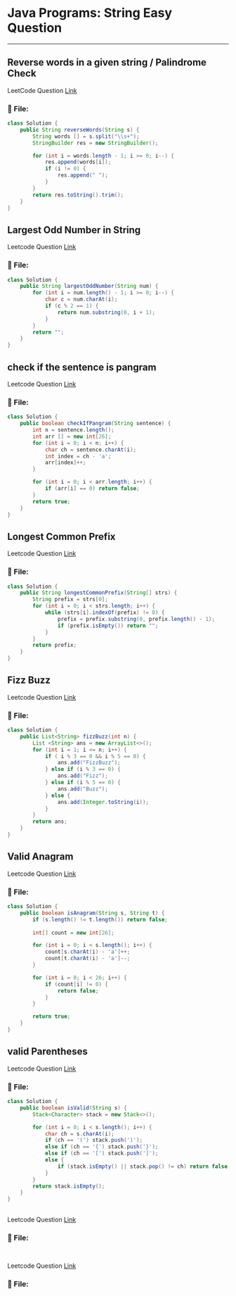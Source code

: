 # Java Programs: String Easy Question
---

##  Reverse words in a given string / Palindrome Check
LeetCode Question [Link](https://leetcode.com/problems/reverse-words-in-a-string/)
### 📄 File:
```java
class Solution {
    public String reverseWords(String s) {
        String words [] = s.split("\\s+");
        StringBuilder res = new StringBuilder();

        for (int i = words.length - 1; i >= 0; i--) {
            res.append(words[i]);
            if (i != 0) {
                res.append(" ");
            }
        }
        return res.toString().trim();
    }
}
```

##  Largest Odd Number in String
Leetcode Question [Link](https://leetcode.com/problems/largest-odd-number-in-string/description/)
### 📄 File:
```java
class Solution {
    public String largestOddNumber(String num) {
        for (int i = num.length() - 1; i >= 0; i--) {
            char c = num.charAt(i);
            if (c % 2 == 1) { 
                return num.substring(0, i + 1);
            }
        }
        return "";
    }
}
```


##  check if the sentence is pangram
Leetcode Question [Link](https://leetcode.com/problems/check-if-the-sentence-is-pangram/)
### 📄 File:
```java
class Solution {
    public boolean checkIfPangram(String sentence) {
        int n = sentence.length();
        int arr [] = new int[26];
        for (int i = 0; i < n; i++) {
            char ch = sentence.charAt(i);
            int index = ch - 'a';
            arr[index]++;
        }

        for (int i = 0; i < arr.length; i++) {
            if (arr[i] == 0) return false;
        }
        return true;
    }
}
```


##  Longest Common Prefix
Leetcode Question [Link](https://leetcode.com/problems/longest-common-prefix/description/)
### 📄 File:
```java
class Solution {
    public String longestCommonPrefix(String[] strs) {
        String prefix = strs[0];
        for (int i = 0; i < strs.length; i++) {
            while (strs[i].indexOf(prefix) != 0) {
                prefix = prefix.substring(0, prefix.length() - 1);
                if (prefix.isEmpty()) return "";
            }
        }
        return prefix;
    }
}
```



##  Fizz Buzz 
Leetcode Question [Link](https://leetcode.com/problems/fizz-buzz/description/)
### 📄 File:
```java
class Solution {
    public List<String> fizzBuzz(int n) {
        List <String> ans = new ArrayList<>();
        for (int i = 1; i <= n; i++) {
            if ( i % 3 == 0 && i % 5 == 0) {
                ans.add("FizzBuzz");
            } else if (i % 3 == 0) {
                ans.add("Fizz");
            } else if (i % 5 == 0) {
                ans.add("Buzz");
            } else {
                ans.add(Integer.toString(i));
            }
        }
        return ans;
    }
}
```



##  Valid Anagram
Leetcode Question [Link](https://leetcode.com/problems/valid-anagram/description/)
### 📄 File:
```java
class Solution {
    public boolean isAnagram(String s, String t) {
        if (s.length() != t.length()) return false;
        
        int[] count = new int[26];

        for (int i = 0; i < s.length(); i++) {
            count[s.charAt(i) - 'a']++;
            count[t.charAt(i) - 'a']--;
        }

        for (int i = 0; i < 26; i++) {
            if (count[i] != 0) {
                return false;
            }
        }

        return true;
    }
}
```



##  valid Parentheses
Leetcode Question [Link](https://leetcode.com/problems/valid-parentheses/description/)
### 📄 File:
```java
class Solution {
    public boolean isValid(String s) {
        Stack<Character> stack = new Stack<>();

        for (int i = 0; i < s.length(); i++) {
            char ch = s.charAt(i);
            if (ch == '(') stack.push(')');
            else if (ch == '{') stack.push('}');
            else if (ch == '[') stack.push(']');
            else {
                if (stack.isEmpty() || stack.pop() != ch) return false;
            }
        }
        return stack.isEmpty();
    }
}

```



##  
Leetcode Question [Link]()
### 📄 File:
```java

```



##  
Leetcode Question [Link]()
### 📄 File:
```java

```